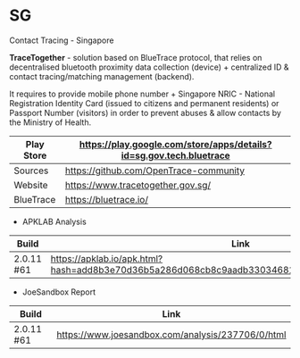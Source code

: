 # SG
Contact Tracing - Singapore

**TraceTogether** - solution based on BlueTrace protocol, that relies on decentralised bluetooth proximity data collection (device) + centralized ID & contact tracing/matching management (backend).

It requires to provide mobile phone number + Singapore NRIC - National Registration Identity Card (issued to citizens and permanent residents) or Passport Number (visitors) in order to prevent abuses & allow contacts by the Ministry of Health.

Play Store | https://play.google.com/store/apps/details?id=sg.gov.tech.bluetrace
-----------|--------------------------------------------------------------------
Sources | https://github.com/OpenTrace-community
Website | https://www.tracetogether.gov.sg/
BlueTrace | https://bluetrace.io/

- APKLAB Analysis

Build | Link
------|-----
2.0.11 #61 | https://apklab.io/apk.html?hash=add8b3e70d36b5a286d068cb8c9aadb330346818549ab7f2fd0d19095e2646ce

- JoeSandbox Report

Build | Link
------|-----
2.0.11 #61 | https://www.joesandbox.com/analysis/237706/0/html

